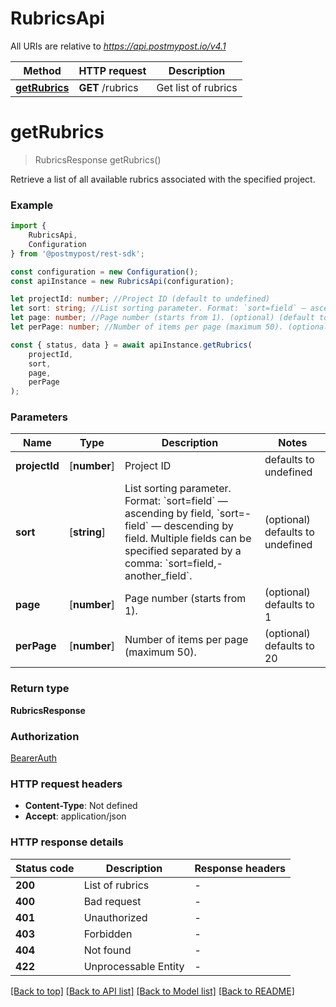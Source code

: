 # RubricsApi

All URIs are relative to *https://api.postmypost.io/v4.1*

|Method | HTTP request | Description|
|------------- | ------------- | -------------|
|[**getRubrics**](#getrubrics) | **GET** /rubrics | Get list of rubrics|

# **getRubrics**
> RubricsResponse getRubrics()

Retrieve a list of all available rubrics associated with the specified project.

### Example

```typescript
import {
    RubricsApi,
    Configuration
} from '@postmypost/rest-sdk';

const configuration = new Configuration();
const apiInstance = new RubricsApi(configuration);

let projectId: number; //Project ID (default to undefined)
let sort: string; //List sorting parameter. Format: `sort=field` — ascending by field, `sort=-field` — descending by field. Multiple fields can be specified separated by a comma: `sort=field,-another_field`.  (optional) (default to undefined)
let page: number; //Page number (starts from 1). (optional) (default to 1)
let perPage: number; //Number of items per page (maximum 50). (optional) (default to 20)

const { status, data } = await apiInstance.getRubrics(
    projectId,
    sort,
    page,
    perPage
);
```

### Parameters

|Name | Type | Description  | Notes|
|------------- | ------------- | ------------- | -------------|
| **projectId** | [**number**] | Project ID | defaults to undefined|
| **sort** | [**string**] | List sorting parameter. Format: &#x60;sort&#x3D;field&#x60; — ascending by field, &#x60;sort&#x3D;-field&#x60; — descending by field. Multiple fields can be specified separated by a comma: &#x60;sort&#x3D;field,-another_field&#x60;.  | (optional) defaults to undefined|
| **page** | [**number**] | Page number (starts from 1). | (optional) defaults to 1|
| **perPage** | [**number**] | Number of items per page (maximum 50). | (optional) defaults to 20|


### Return type

**RubricsResponse**

### Authorization

[BearerAuth](../README.md#BearerAuth)

### HTTP request headers

 - **Content-Type**: Not defined
 - **Accept**: application/json


### HTTP response details
| Status code | Description | Response headers |
|-------------|-------------|------------------|
|**200** | List of rubrics |  -  |
|**400** | Bad request |  -  |
|**401** | Unauthorized |  -  |
|**403** | Forbidden |  -  |
|**404** | Not found |  -  |
|**422** | Unprocessable Entity |  -  |

[[Back to top]](#) [[Back to API list]](../README.md#documentation-for-api-endpoints) [[Back to Model list]](../README.md#documentation-for-models) [[Back to README]](../README.md)

